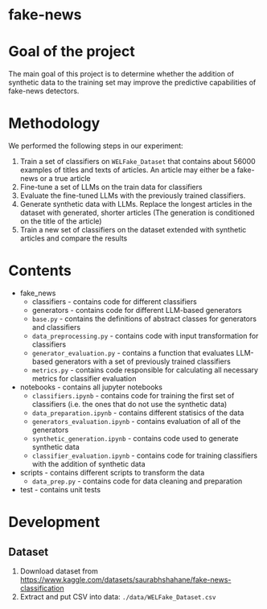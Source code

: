 # fake-news

# Goal of the project

The main goal of this project is to determine whether the addition of synthetic data to the training set may
improve the predictive capabilities of fake-news detectors. 

# Methodology

We performed the following steps in our experiment:
1. Train a set of classifiers on `WELFake_Dataset` that contains about 56000 examples of titles and texts of articles. An article may either be a fake-news or a true article
2. Fine-tune a set of LLMs on the train data for classifiers
3. Evaluate the fine-tuned LLMs with the previously trained classifiers. 
4. Generate synthetic data with LLMs. Replace the longest articles in the dataset with generated, shorter articles (The generation is conditioned on the title of the article)
5. Train a new set of classifiers on the dataset extended with synthetic articles and compare the results

# Contents

- fake_news
    - classifiers - contains code for different classifiers
    - generators - contains code for different LLM-based generators
    - `base.py` - contains the definitions of abstract classes for generators and classifiers
    - `data_preprocessing.py` - contains code with input transformation for classifiers
    - `generator_evaluation.py` - contains a function that evaluates LLM-based generators with a set of previously trained classifiers
    - `metrics.py` - contains code responsible for calculating all necessary metrics for classifier evaluation
- notebooks - contains all jupyter notebooks
    - `classifiers.ipynb` - contains code for training the first set of classifiers (i.e. the ones that do not use the synthetic data)
    - `data_preparation.ipynb` - contains different statisics of the data
    - `generators_evaluation.ipynb` - contains evaluation of all of the generators
    - `synthetic_generation.ipynb` - contains code used to generate synthetic data
    - `classifier_evaluation.ipynb` - contains code for training classifiers with the addition of synthetic data
- scripts - contains different scripts to transform the data
    - `data_prep.py` - contains code for data cleaning and preparation
- test - contains unit tests
  
# Development

## Dataset
1. Download dataset from https://www.kaggle.com/datasets/saurabhshahane/fake-news-classification
2. Extract and put CSV into data: `./data/WELFake_Dataset.csv`

